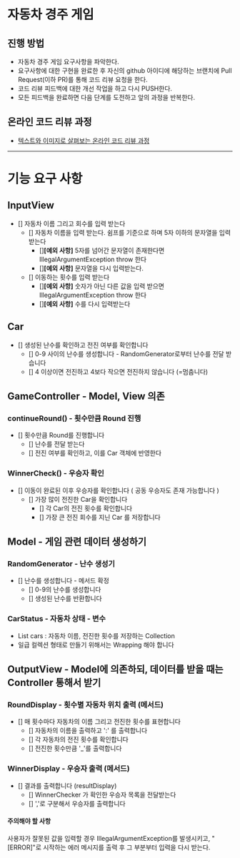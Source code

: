 # 자동차 경주 게임
## 진행 방법
* 자동차 경주 게임 요구사항을 파악한다.
* 요구사항에 대한 구현을 완료한 후 자신의 github 아이디에 해당하는 브랜치에 Pull Request(이하 PR)를 통해 코드 리뷰 요청을 한다.
* 코드 리뷰 피드백에 대한 개선 작업을 하고 다시 PUSH한다.
* 모든 피드백을 완료하면 다음 단계를 도전하고 앞의 과정을 반복한다.

## 온라인 코드 리뷰 과정
* [텍스트와 이미지로 살펴보는 온라인 코드 리뷰 과정](https://github.com/next-step/nextstep-docs/tree/master/codereview)
---
# 기능 요구 사항

## InputView
- [] 자동차 이름 그리고 회수를 입력 받는다
  - [] 자동차 이름을 입력 받는다. 쉼프를 기준으로 하며 5자 이하의 문자열을 입력 받는다
    - []**[예외 사항]** 5자를 넘어간 문자열이 존재한다면 IllegalArgumentException throw 한다 
    - []**[예외 사항]** 문자열을 다시 입력받는다.
  - [] 이동하는 횟수를 입력 받는다
    - []**[예외 사항]** 숫자가 아닌 다른 값을 입력 받으면 IllegalArgumentException throw 한다
    - []**[예외 사항]** 수를 다시 입력받는다

## Car
- [] 생성된 난수를 확인하고 전진 여부를 확인합니다 
  - [] 0-9 사이의 난수를 생성합니다 - RandomGenerator로부터 난수를 전달 받습니다 
  - [] 4 이상이면 전진하고 4보다 작으면 전진하지 않습니다 (=멈춥니다)

## GameController - Model, View 의존
### continueRound() - 횟수만큼 Round 진행
- [] 횟수만큼 Round를 진행합니다 
  - [] 난수를 전달 받는다
  - [] 전진 여부를 확인하고, 이를 Car 객체에 반영한다 
### WinnerCheck() - 우승자 확인 
- [] 이동이 완료된 이후 우승자를 확인합니다 ( 공동 우승자도 존재 가능합니다 )
  - [] 가장 많이 전진한 Car을 확인합니다 
    - [] 각 Car의 전진 횟수를 확인합니다
    - [] 가장 큰 전진 회수를 지닌 Car 를 저장합니다


## Model - 게임 관련 데이터 생성하기
### RandomGenerator - 난수 생성기 
- [] 난수를 생성합니다 - 메서드 확정 
  - [] 0-9의 난수를 생성합니다
  - [] 생성된 난수를 반환합니다 
  
### CarStatus - 자동차 상태 - 변수  
- List<String> cars : 자동차 이름, 전진한 횟수를 저장하는 Collection
- 일급 컬렉션 형태로 만들기 위해서는 Wrapping 해야 합니다

## OutputView - Model에 의존하되, 데이터를 받을 때는 Controller 통해서 받기 
### RoundDisplay - 횟수별 자동차 위치 출력 (메서드)
- [] 매 횟수마다 자동차의 이름 그리고 전진한 횟수를 표현합니다
  - [] 자동차의 이름을 출력하고 ':' 를 출력합니다
  - [] 각 자동차의 전진 횟수를 확인합니다
  - [] 전진한 횟수만큼 '_'를 출력합니다 

### WinnerDisplay - 우승자 출력 (메서드)
- [] 결과를 출력합니다 (resultDisplay)
  - [] WinnerChecker 가 확인한 우승자 목록을 전달받는다
  - [] ','로 구분해서 우승자를 출력합니다 

#### 주의해야 할 사항 
사용자가 잘못된 값을 입력할 경우 IllegalArgumentException를 발생시키고, "[ERROR]"로 시작하는 에러 메시지를 출력 후 그 부분부터 입력을 다시 받는다.

